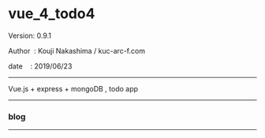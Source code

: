 ﻿# vue_4_todo4

 Version: 0.9.1

 Author  : Kouji Nakashima / kuc-arc-f.com

 date    : 2019/06/23

***
Vue.js + express + mongoDB , todo app

***
### blog


***

